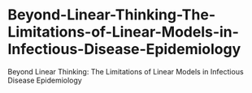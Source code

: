 # Beyond-Linear-Thinking-The-Limitations-of-Linear-Models-in-Infectious-Disease-Epidemiology
Beyond Linear Thinking: The Limitations of Linear Models in Infectious Disease Epidemiology
